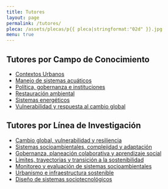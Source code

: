 ```yaml
---
title: Tutores
layout: page
permalink: /tutores/
pleca: /assets/plecas/p{{ pleca|stringformat:"02d" }}.jpg
menu: true
---
```



<div id="search"></div>




## Tutores por Campo de Conocimiento

 - [Contextos Urbanos](indice_contextos-urbanos.md)
 - [Manejo de sistemas acuáticos](indice_manejo-de-sistemas-acuaticos.md)
 - [Política, gobernanza e instituciones](indice_politica-gobernanza-e-instituciones.md)
 - [Restauración ambiental](indice_restauracion-ambiental.md)
 - [Sistemas energéticos](indice_sistemas-energeticos.md)
 - [Vulnerabilidad y respuesta al cambio global](indice_vulnerabilidad-y-respuesta-al-cambio-global.md)

## Tutores por Línea de Investigación

 - [Cambio global, vulnerabilidad y resiliencia](indice_cambio-global-vulnerabilidad-y-resiliencia.md)
 - [Sistemas socioambientales, complejidad y adaptación](indice_sistemas-socioambientales-complejidad-y-adaptacion.md)
 - [Gobernanza, planeación colaborativa y aprendizaje social](indice_gobernanza-planeacion-colaborativa-y-aprendizaje-social.md)
 - [Límites, trayectorias y transición a la sostenibilidad](indice_limites-trayectorias-y-transicion-a-la-sostenibilidad.md)
 - [Monitoreo y evaluación de sistemas socioambientales](indice_monitoreo-y-evaluacion-de-sistemas-socioambientales.md)
 - [Urbanismo e infraestructura sostenible](indice_urbanismo-e-infraestructura-sostenible.md)
 - [Diseño de sistemas sociotecnológicos](indice_diseno-de-sistemas-sociotecnologicos.md)



<script src="https://unpkg.com/babel-standalone@6/babel.min.js"></script>
<script src="https://unpkg.com/react@16/umd/react.development.js" crossorigin></script>
<script src="https://unpkg.com/react-dom@16/umd/react-dom.development.js" crossorigin></script>


<script src="/assets/busca_academico.js" type="text/babel"></script>
